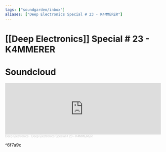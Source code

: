 ```yaml
---
tags: ["soundgarden/inbox"]
aliases: ["Deep Electronics Special # 23 - K4MMERER"]
---
```


# [[Deep Electronics]] Special # 23 - K4MMERER

# Soundcloud

<iframe width="100%" height="166" scrolling="no" frameborder="no" allow="autoplay" src="https://w.soundcloud.com/player/?url=https%3A//api.soundcloud.com/tracks/985483693&color=%23ff5500&auto_play=false&hide_related=false&show_comments=true&show_user=true&show_reposts=false&show_teaser=true"></iframe><div style="font-size: 10px; color: #cccccc;line-break: anywhere;word-break: normal;overflow: hidden;white-space: nowrap;text-overflow: ellipsis; font-family: Interstate,Lucida Grande,Lucida Sans Unicode,Lucida Sans,Garuda,Verdana,Tahoma,sans-serif;font-weight: 100;"><a href="https://soundcloud.com/deep_electronic" title="Deep Electronics" target="_blank" style="color: #cccccc; text-decoration: none;">Deep Electronics</a> · <a href="https://soundcloud.com/deep_electronic/deep-electronics-special-23-k4mmerer" title="Deep Electronics Special # 23 - K4MMERER" target="_blank" style="color: #cccccc; text-decoration: none;">Deep Electronics Special # 23 - K4MMERER</a></div>

^6f7a9c
